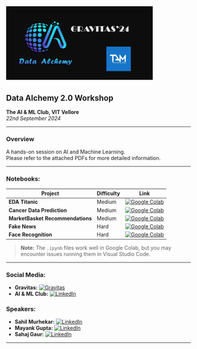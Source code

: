 # <img src="./banner.png" alt="Data Alchemy 2.0 Workshop" width="auto" height="200" />  
## Data Alchemy 2.0 Workshop  
**The AI & ML Club, VIT Vellore**  
*22nd September 2024*

---

### Overview
A hands-on session on AI and Machine Learning.  
Please refer to the attached PDFs for more detailed information.

---

### Notebooks:
| Project | Difficulty | Link |
| ------- | ---------- | ---------- |
| **EDA Titanic** | Medium | [![Google Colab](https://img.shields.io/badge/Colab-Link-green)](https://colab.research.google.com/drive/1IWvEHonrJ__Q6oQrqnQ8I0Vy9nu3nGpI?usp=sharing) |
| **Cancer Data Prediction** | Medium | [![Google Colab](https://img.shields.io/badge/Colab-Link-green)](https://colab.research.google.com/drive/14fkfAatBBTSGsSfUAT9IC_JlAatVa-yc?usp=sharing) |
| **MarketBasket Recommendations** | Medium | [![Google Colab](https://img.shields.io/badge/Colab-Link-green)](https://colab.research.google.com/drive/14enWkOXKPVgiuHBFACrIa-VR1Dw_KbYR?usp=sharing) |
| **Fake News** | Hard | [![Google Colab](https://img.shields.io/badge/Colab-Link-green)](https://colab.research.google.com/drive/1mkax6pjZ-hLiMcf9_JTihP6gjxVWmg6O?usp=sharing) |
| **Face Recognition** | Hard | [![Google Colab](https://img.shields.io/badge/Colab-Link-green)](https://colab.research.google.com/drive/1f3fNAaUMdyM62sXvD-0amktAsx_SqTWd?usp=sharing) |

> **Note:** The `.ipynb` files work well in Google Colab, but you may encounter issues running them in Visual Studio Code.

---

### Social Media:
- **Gravitas:** [![Gravitas](https://img.shields.io/badge/Gravitas-Website-blue)](https://gravitas.vit.ac.in)
- **AI & ML Club:** [![LinkedIn](https://img.shields.io/badge/LinkedIn-TAM--VIT-blue)](https://www.linkedin.com/company/tam-vit/)

### Speakers:
- **Sahil Murhekar:** [![LinkedIn](https://img.shields.io/badge/LinkedIn-Connect-blue)](https://www.linkedin.com/in/sahil-murhekar/)
- **Mayank Gupta:** [![LinkedIn](https://img.shields.io/badge/LinkedIn-Connect-blue)](https://www.linkedin.com/in/mayank-gupta-218636253/)
- **Sahaj Gaur:** [![LinkedIn](https://img.shields.io/badge/LinkedIn-Connect-blue)](https://www.linkedin.com/in/sahaj-gaur-462477288/)

---
